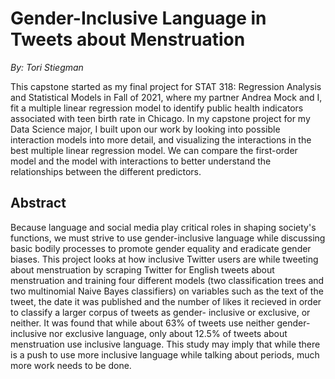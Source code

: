 # Gender-Inclusive Language in Tweets about Menstruation

_By: Tori Stiegman_

This capstone started as my final project for STAT 318: Regression Analysis and Statistical Models in Fall of 2021, where my partner Andrea Mock and I, fit a multiple linear regression model to identify public health indicators associated with teen birth rate in Chicago. In my capstone project for my Data Science major, I built upon our work by looking into possible interaction models into more detail, and visualizing the interactions in the best multiple linear regression model. We can compare the first-order model and the model with interactions to better understand the relationships between the different predictors.

## Abstract
Because language and social media play critical roles in shaping society's functions, we must strive to use gender-inclusive language while discussing basic bodily processes to promote gender equality and eradicate gender biases. This project looks at how inclusive Twitter users are while tweeting about menstruation by scraping Twitter for English tweets about menstruation and training four different models (two classification trees and two multinomial Naive Bayes classifiers) on variables such as the text of the tweet, the date it was published and the number of likes it recieved in order to classify a larger corpus of tweets as gender- inclusive or exclusive, or neither. It was found that while about 63% of tweets use neither gender-inclusive nor exclusive language, only about 12.5% of tweets about menstruation use inclusive language. This study may imply that while there is a push to use more inclusive language while talking about periods, much more work needs to be done. 

